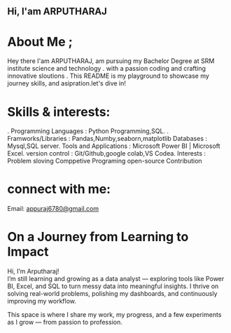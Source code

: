 ## Hi, I'am ARPUTHARAJ

# About Me ;
Hey there I'am ARPUTHARAJ, am pursuing my Bachelor Degree  at SRM institute science and technology . with a passion coding and crafting innovative sloutions . This README is my playground to showcase my journey skills, and asipration.let's dive in!

# Skills & interests:
. Programming Languages : Python Programming,SQL.
. Framworks/Libraries : Pandas,Numby,seaborn,matplotlib
Databases : Mysql,SQL server.
Tools and Applications : Microsoft Power BI | Microsoft Excel.
version control : Git/Github,google colab,VS Codea.
Interests : Problem sloving Comppetive Programing open-source Contribution

# connect with me:
Email: appuraj6780@gmail.com

# On a Journey from Learning to Impact

Hi, I’m Arputharaj!  
I’m still learning and growing as a data analyst — exploring tools like Power BI, Excel, and SQL to turn messy data into meaningful insights. I thrive on solving real-world problems, polishing my dashboards, and continuously improving my workflow.

This space is where I share my work, my progress, and a few experiments as I grow — from passion to profession.
